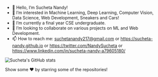 - 👋 Hello, I’m Sucheta Nandy!
- 👀 I’m interested in Machine Learning, Deep Learning, Computer Vision, Data Science, Web Development, Sneakers and Cars!
- 🌱 I’m currently a final year CSE undergraduate.
- 💞️ I’m looking to collaborate on various projects on ML and Web Development.
- 📫 How to reach me: suchetanandy217@gmail.com or https://sucheta-nandy.github.io or https://twitter.com/NandySucheta or https://www.linkedin.com/in/sucheta-nandy-a79605180/

![Sucheta's GitHub stats](https://github-readme-stats.vercel.app/api?username=sucheta-nandy&show_icons=true&theme=radical)

Show some  ❤️  by starring some of the repositories!

<!---
sucheta-nandy/sucheta-nandy is a ✨ special ✨ repository because its `README.md` (this file) appears on your GitHub profile.
You can click the Preview link to take a look at your changes.
--->


